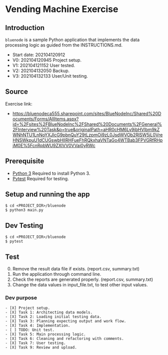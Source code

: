 # Vending Machine Exercise

## Introduction

`bluenode` is a sample Python application that implements the data processing logic as guided from the INSTRUCTIONS.md.
* Start date: 202104120912
* V0: 202104120945 Project setup.
* V1: 202104121152 User tested.
* V2: 202104132050 Backup.
* V3: 202104132133 User/Unit testing.


## Source
Exercise link:
* https://bluenodeca555.sharepoint.com/sites/BlueNodeInc/Shared%20Documents/Forms/AllItems.aspx?id=%2Fsites%2FBlueNodeInc%2FShared%20Documents%2FGeneral%2FInterview%20Task&p=true&originalPath=aHR0cHM6Ly9ibHVlbm9kZWNhNTU1LnNoYXJlcG9pbnQuY29tLzpmOi9zL0JsdWVOb2RlSW5jL0VreHNSWkpuU1dCUGswbHlIRHFueFhRQkxhaVNTaGo4WTBab3FPVGRfRHpjM0E%5FcnRpbWU9ZXlVV0VVai0yRWc


## Prerequisite

* [Python 3](https://www.python.org/download/releases/3.0/) Required to install Python 3.
* [Pytest](https://docs.pytest.org/en/stable/getting-started.html) Required for testing.


## Setup and running the app

```
$ cd <PROJECT_DIR>/bluenode
$ python3 main.py
```

## Dev Testing

```
$ cd <PROJECT_DIR>/bluenode
$ pytest
```

## Test

0. Remove the result data file if exists. (report.csv, summary.txt)
1. Run the application through command line.
2. Check the reports are generated properly. (report.csv, summary.txt)
3. Change the data values in input_file.txt, to test other input values.


### Dev purpose

```.todo
- [X] Project setup.
- [X] Task 1: Architecting data models.
- [X] Task 2: Loading initial testing data.
- [X] Task 3: Planning expecting output and work flow.
- [X] Task 4: Implementation.
- [ ] TODO: Unit test.
- [X] Task 5: Main processing logic.
- [X] Task 6: Cleaning and refactoring with comments.
- [X] Task 7: User testing.
- [X] Task 9: Review and upload.
```
